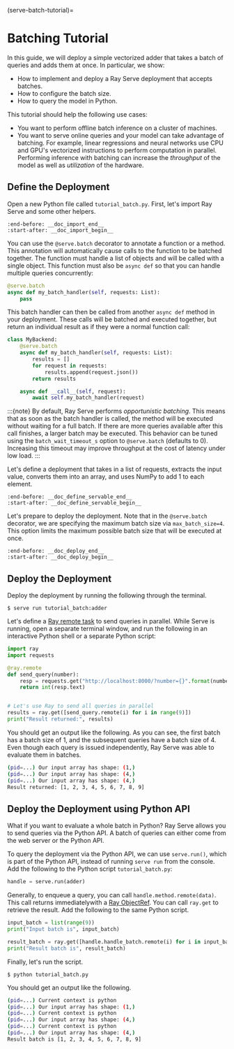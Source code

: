 (serve-batch-tutorial)=

# Batching Tutorial

In this guide, we will deploy a simple vectorized adder that takes
a batch of queries and adds them at once. In particular, we show:

- How to implement and deploy a Ray Serve deployment that accepts batches.
- How to configure the batch size.
- How to query the model in Python.

This tutorial should help the following use cases:

- You want to perform offline batch inference on a cluster of machines.
- You want to serve online queries and your model can take advantage of batching.
  For example, linear regressions and neural networks use CPU and GPU's
  vectorized instructions to perform computation in parallel. Performing
  inference with batching can increase the *throughput* of the model as well as
  *utilization* of the hardware.


## Define the Deployment
Open a new Python file called `tutorial_batch.py`. First, let's import Ray Serve and some other helpers.

```{literalinclude} ../doc_code/tutorial_batch.py
:end-before: __doc_import_end__
:start-after: __doc_import_begin__
```

You can use the `@serve.batch` decorator to annotate a function or a method.
This annotation will automatically cause calls to the function to be batched together.
The function must handle a list of objects and will be called with a single object.
This function must also be `async def` so that you can handle multiple queries concurrently:

```python
@serve.batch
async def my_batch_handler(self, requests: List):
    pass
```

This batch handler can then be called from another `async def` method in your deployment.
These calls will be batched and executed together, but return an individual result as if
they were a normal function call:

```python
class MyBackend:
    @serve.batch
    async def my_batch_handler(self, requests: List):
        results = []
        for request in requests:
            results.append(request.json())
        return results

    async def __call__(self, request):
        await self.my_batch_handler(request)
```

:::{note}
By default, Ray Serve performs *opportunistic batching*. This means that as
soon as the batch handler is called, the method will be executed without
waiting for a full batch. If there are more queries available after this call
finishes, a larger batch may be executed. This behavior can be tuned using the
`batch_wait_timeout_s` option to `@serve.batch` (defaults to 0). Increasing this
timeout may improve throughput at the cost of latency under low load.
:::

Let's define a deployment that takes in a list of requests, extracts the input value,
converts them into an array, and uses NumPy to add 1 to each element.

```{literalinclude} ../doc_code/tutorial_batch.py
:end-before: __doc_define_servable_end__
:start-after: __doc_define_servable_begin__
```

Let's prepare to deploy the deployment. Note that in the `@serve.batch` decorator, we
are specifying the maximum batch size via `max_batch_size=4`. This option limits
the maximum possible batch size that will be executed at once.

```{literalinclude} ../doc_code/tutorial_batch.py
:end-before: __doc_deploy_end__
:start-after: __doc_deploy_begin__
```

## Deploy the Deployment
Deploy the deployment by running the following through the terminal.
```console
$ serve run tutorial_batch:adder
```

Let's define a [Ray remote task](ray-remote-functions) to send queries in
parallel. While Serve is running, open a separate terminal window, and run the 
following in an interactive Python shell or a separate Python script:

```python
import ray
import requests

@ray.remote
def send_query(number):
    resp = requests.get("http://localhost:8000/?number={}".format(number))
    return int(resp.text)


# Let's use Ray to send all queries in parallel
results = ray.get([send_query.remote(i) for i in range(9)])
print("Result returned:", results)
```

You should get an output like the following. As you can see, the first batch has a 
batch size of 1, and the subsequent queries have a batch size of 4. Even though each 
query is issued independently, Ray Serve was able to evaluate them in batches.
```bash
(pid=...) Our input array has shape: (1,)
(pid=...) Our input array has shape: (4,)
(pid=...) Our input array has shape: (4,)
Result returned: [1, 2, 3, 4, 5, 6, 7, 8, 9]
```

## Deploy the Deployment using Python API
What if you want to evaluate a whole batch in Python? Ray Serve allows you to send
queries via the Python API. A batch of queries can either come from the web server
or the Python API.

To query the deployment via the Python API, we can use `serve.run()`, which is part
of the Python API, instead of running `serve run` from the console. Add the following
to the Python script `tutorial_batch.py`:

```python
handle = serve.run(adder)
```

Generally, to enqueue a query, you can call `handle.method.remote(data)`. This call 
returns immediatelywith a [Ray ObjectRef](ray-object-refs). You can call `ray.get` to 
retrieve the result. Add the following to the same Python script.

```python
input_batch = list(range(9))
print("Input batch is", input_batch)

result_batch = ray.get([handle.handle_batch.remote(i) for i in input_batch])
print("Result batch is", result_batch)
```

Finally, let's run the script.
```console
$ python tutorial_batch.py
```

You should get an output like the following.
```bash
(pid=...) Current context is python
(pid=...) Our input array has shape: (1,)
(pid=...) Current context is python
(pid=...) Our input array has shape: (4,)
(pid=...) Current context is python
(pid=...) Our input array has shape: (4,)
Result batch is [1, 2, 3, 4, 5, 6, 7, 8, 9]
```